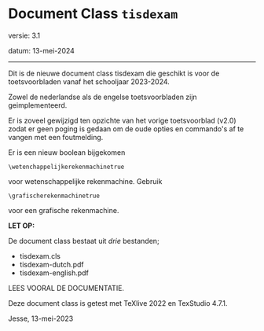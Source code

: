 

# Document Class `tisdexam`

versie: 3.1

datum:  13-mei-2024


-----------------------
Dit is de nieuwe document class tisdexam die geschikt is voor de
toetsvoorbladen vanaf het schooljaar 2023-2024.

Zowel de nederlandse als de engelse toetsvoorbladen zijn geimplementeerd.

Er is zoveel gewijzigd ten opzichte van het vorige toetsvoorblad (v2.0) zodat
er geen poging is gedaan om de oude opties en commando's af te vangen met
een foutmelding.

Er is een nieuw boolean bijgekomen

`\wetenchappelijkerekenmachinetrue`

voor wetenschappelijke rekenmachine. Gebruik

`\grafischerekenmachinetrue`

voor een grafische rekenmachine.

**LET OP:**

De document class bestaat uit *drie* bestanden;

* tisdexam.cls
* tisdexam-dutch.pdf
* tisdexam-english.pdf

LEES VOORAL DE DOCUMENTATIE.


Deze document class is getest met TeXlive 2022 en TexStudio 4.7.1.

Jesse, 13-mei-2023

